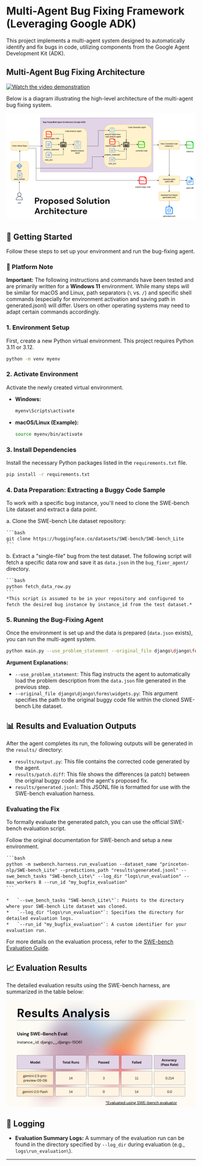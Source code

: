 # Multi-Agent Bug Fixing Framework (Leveraging Google ADK)

This project implements a multi-agent system designed to automatically identify and fix bugs in code, utilizing components from the Google Agent Development Kit (ADK).

##  Multi-Agent Bug Fixing Architecture

[![Watch the video demonstration](https://img.youtube.com/vi/GMbT9j8fp3M/maxresdefault.jpg)](https://youtu.be/GMbT9j8fp3M)

Below is a diagram illustrating the high-level architecture of the multi-agent bug fixing system.

![Architecture Diagram](assets/agent_architecture_diagram.png)

## 🚀 Getting Started

Follow these steps to set up your environment and run the bug-fixing agent.

### 📝 Platform Note

**Important:** The following instructions and commands have been tested and are primarily written for a **Windows 11** environment. While many steps will be similar for macOS and Linux, path separators (`\` vs. `/`) and specific shell commands (especially for environment activation and saving path in generated.jsonl) will differ. Users on other operating systems may need to adapt certain commands accordingly.

### 1. Environment Setup

First, create a new Python virtual environment. This project requires Python 3.11 or 3.12.

```bash
python -m venv myenv
```

### 2. Activate Environment

Activate the newly created virtual environment.

*   **Windows:**
    ```bash
    myenv\Scripts\activate
    ```
*   **macOS/Linux (Example):**
    ```bash
    source myenv/bin/activate
    ```

### 3. Install Dependencies

Install the necessary Python packages listed in the `requirements.txt` file.

```bash
pip install -r requirements.txt
```

### 4. Data Preparation: Extracting a Buggy Code Sample

To work with a specific bug instance, you'll need to clone the SWE-bench Lite dataset and extract a data point.

a.  Clone the SWE-bench Lite dataset repository:

    ```bash
    git clone https://huggingface.co/datasets/SWE-bench/SWE-bench_Lite
    ```

b.  Extract a "single-file" bug from the test dataset. The following script will fetch a specific data row and save it as `data.json` in the `bug_fixer_agent/` directory.

    ```bash
    python fetch_data_row.py
    ```
    *This script is assumed to be in your repository and configured to fetch the desired bug instance by instance_id from the test dataset.*

### 5. Running the Bug-Fixing Agent

Once the environment is set up and the data is prepared (`data.json` exists), you can run the multi-agent system.

```bash
python main.py --use_problem_statement --original_file django\django\forms\widgets.py
```

**Argument Explanations:**

*   `--use_problem_statement`: This flag instructs the agent to automatically load the problem description from the `data.json` file generated in the previous step.
*   `--original_file django\django\forms\widgets.py`: This argument specifies the path to the original buggy code file within the cloned SWE-bench Lite dataset.

## 📊 Results and Evaluation Outputs

After the agent completes its run, the following outputs will be generated in the `results/` directory:

*   `results/output.py`: This file contains the corrected code generated by the agent.
*   `results/patch.diff`: This file shows the differences (a patch) between the original buggy code and the agent's proposed fix.
*   `results/generated.jsonl`: This JSONL file is formatted for use with the SWE-bench evaluation harness.

### Evaluating the Fix

To formally evaluate the generated patch, you can use the official SWE-bench evaluation script.

Follow the original documentation for SWE-bench and setup a new environment.

    ```bash
    python -m swebench.harness.run_evaluation --dataset_name "princeton-nlp/SWE-bench_Lite" --predictions_path "results\generated.jsonl" --swe_bench_tasks "SWE-bench_Lite\" --log_dir "logs\run_evaluation" --max_workers 8 --run_id "my_bugfix_evaluation"
    ```

    *   `--swe_bench_tasks "SWE-bench_Lite\"`: Points to the directory where your SWE-bench Lite dataset was cloned.
    *   `--log_dir "logs\run_evaluation"`: Specifies the directory for detailed evaluation logs.
    *   `--run_id "my_bugfix_evaluation"`: A custom identifier for your evaluation run.

For more details on the evaluation process, refer to the [SWE-bench Evaluation Guide](https://www.swebench.com/SWE-bench/guides/evaluation/).

## 📈 Evaluation Results

The detailed evaluation results using the SWE-bench harness, are summarized in the table below:

![Evaluation Results Table](assets/evaluation_results_table.png)

## 📝 Logging

*   **Evaluation Summary Logs:** A summary of the evaluation run can be found in the directory specified by `--log_dir` during evaluation (e.g., `logs\run_evaluation\`).

---
